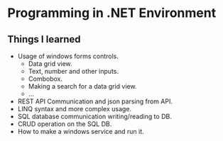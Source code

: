 # Programming in .NET Environment
## Things I learned
* Usage of windows forms controls.
  * Data grid view.
  * Text, number and other inputs.
  * Combobox.
  * Making a search for a data grid view.
  * ...
* REST API Communication and json parsing from API.
* LINQ syntax and more complex usage.
* SQL database communication writing/reading to DB.
* CRUD operation on the SQL DB.
* How to make a windows service and run it.
